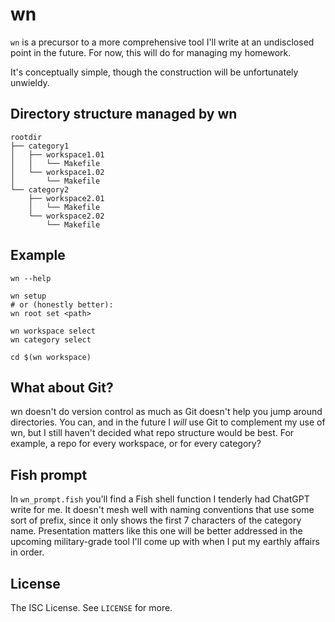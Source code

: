 # wn

`wn` is a precursor to a more comprehensive tool I'll write at an undisclosed point in the future. For now, this will do for managing my homework.

It's conceptually simple, though the construction will be unfortunately unwieldy.

## Directory structure managed by wn

```
rootdir
├── category1
│   ├── workspace1.01
│   │   └── Makefile
│   └── workspace1.02
│       └── Makefile
└── category2
    ├── workspace2.01
    │   └── Makefile
    └── workspace2.02
        └── Makefile
```

## Example

```
wn --help

wn setup
# or (honestly better):
wn root set <path>

wn workspace select
wn category select

cd $(wn workspace)
```

## What about Git?

wn doesn't do version control as much as Git doesn't help you jump around directories. You can, and in the future I *will* use Git to complement my use of wn, but I still haven't decided what repo structure would be best. For example, a repo for every workspace, or for every category?

## Fish prompt

In `wn_prompt.fish` you'll find a Fish shell function I tenderly had ChatGPT write for me. It doesn't mesh well with naming conventions that use some sort of prefix, since it only shows the first 7 characters of the category name. Presentation matters like this one will be better addressed in the upcoming military-grade tool I'll come up with when I put my earthly affairs in order.

## License

The ISC License. See `LICENSE` for more.
